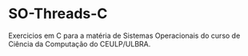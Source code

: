 # SO-Threads-C
Exercicios em C para a matéria de Sistemas Operacionais do curso de Ciência da Computação do CEULP/ULBRA.

